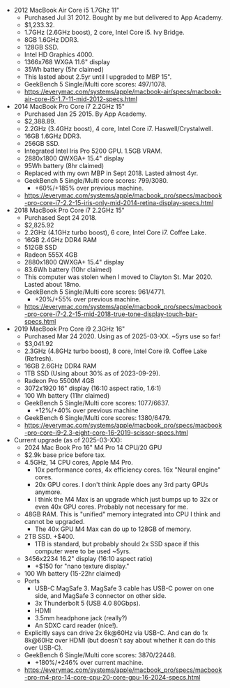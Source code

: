 - 2012 MacBook Air Core i5 1.7Ghz 11"
  - Purchased Jul 31 2012. Bought by me but delivered to App Academy.
  - $1,233.32.
  - 1.7GHz (2.6GHz boost), 2 core, Intel Core i5. Ivy Bridge.
  - 8GB 1.6GHz DDR3.
  - 128GB SSD.
  - Intel HD Graphics 4000.
  - 1366x768 WXGA 11.6" display
  - 35Wh battery (5hr claimed)
  - This lasted about 2.5yr until I upgraded to MBP 15".
  - GeekBench 5 Single/Multi core scores: 497/1078.
  - https://everymac.com/systems/apple/macbook-air/specs/macbook-air-core-i5-1.7-11-mid-2012-specs.html
- 2014 MacBook Pro Core i7 2.2GHz 15"
  - Purchased Jan 25 2015. By App Academy.
  - $2,388.89.
  - 2.2GHz (3.4GHz boost), 4 core, Intel Core i7. Haswell/Crystalwell.
  - 16GB 1.6GHz DDR3.
  - 256GB SSD.
  - Integrated Intel Iris Pro 5200 GPU. 1.5GB VRAM.
  - 2880x1800 QWXGA+ 15.4" display
  - 95Wh battery (8hr claimed)
  - Replaced with my own MBP in Sept 2018. Lasted almost 4yr.
  - GeekBench 5 Single/Multi core scores: 799/3080.
    - +60%/+185% over previous machine.
  - https://everymac.com/systems/apple/macbook_pro/specs/macbook-pro-core-i7-2.2-15-iris-only-mid-2014-retina-display-specs.html
- 2018 MacBook Pro Core i7 2.2GHz 15"
  - Purchased Sept 24 2018.
  - $2,825.92
  - 2.2GHz (4.1GHz turbo boost), 6 core, Intel Core i7. Coffee Lake.
  - 16GB 2.4GHz DDR4 RAM
  - 512GB SSD
  - Radeon 555X 4GB
  - 2880x1800 QWXGA+ 15.4" display
  - 83.6Wh battery (10hr claimed)
  - This computer was stolen when I moved to Clayton St. Mar 2020.
    Lasted about 18mo.
  - GeekBench 5 Single/Multi core scores: 961/4771.
    - +20%/+55% over previous machine.
  - https://everymac.com/systems/apple/macbook_pro/specs/macbook-pro-core-i7-2.2-15-mid-2018-true-tone-display-touch-bar-specs.html
- 2019 MacBook Pro Core i9 2.3GHz 16"
  - Purchased Mar 24 2020. Using as of 2025-03-XX. ~5yrs use so far!
  - $3,041.92
  - 2.3GHz (4.8GHz turbo boost), 8 core, Intel Core i9. Coffee Lake
    (Refresh).
  - 16GB 2.6GHz DDR4 RAM
  - 1TB SSD (Using about 30% as of 2023-09-29).
  - Radeon Pro 5500M 4GB
  - 3072x1920 16" display (16:10 aspect ratio, 1.6:1)
  - 100 Wh battery (11hr claimed)
  - GeekBench 5 Single/Multi core scores: 1077/6637.
    - +12%/+40% over previous machine
  - GeekBench 6 Single/Multi core scores: 1380/6479.
  - https://everymac.com/systems/apple/macbook_pro/specs/macbook-pro-core-i9-2.3-eight-core-16-2019-scissor-specs.html
- Current upgrade (as of 2025-03-XX):
  - 2024 Mac Book Pro 16" M4 Pro 14 CPU/20 GPU
  - $2.9k base price before tax.
  - 4.5GHz, 14 CPU cores, Apple M4 Pro.
    - 10x performance cores, 4x efficiency cores. 16x "Neural engine"
      cores.
    - 20x GPU cores. I don't think Apple does any 3rd party GPUs
      anymore.
    - I think the M4 Max is an upgrade which just bumps up to 32x or
      even 40x GPU cores. Probably not necessary for me.
  - 48GB RAM. This is "unified" memory integrated into CPU I think and
    cannot be upgraded.
    - The 40x GPU M4 Max can do up to 128GB of memory.
  - 2TB SSD. +$400.
    - 1TB is standard, but probably should 2x SSD space if this computer
      were to be used ~5yrs.
  - 3456x2234 16.2" display (16:10 aspect ratio)
    - +$150 for "nano texture display."
  - 100 Wh battery (15-22hr claimed)
  - Ports
    - USB-C MagSafe 3. MagSafe 3 cable has USB-C power on one side, and
      MagSafe 3 connector on other side.
    - 3x Thunderbolt 5 (USB 4.0 80Gbps).
    - HDMI
    - 3.5mm headphone jack (really?)
    - An SDXC card reader (nice!).
  - Explicitly says can drive 2x 6k@60Hz via USB-C. And can do 1x
    8k@60Hz over HDMI (but doesn't say about whether it can do this over
    USB-C).
  - GeekBench 6 Single/Multi core scores: 3870/22448.
    - +180%/+246% over current machine.
  - https://everymac.com/systems/apple/macbook_pro/specs/macbook-pro-m4-pro-14-core-cpu-20-core-gpu-16-2024-specs.html
